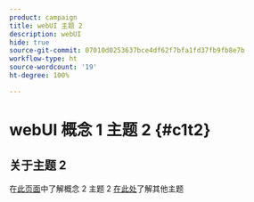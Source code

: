 ```yaml
---
product: campaign
title: webUI 主题 2
description: webUI
hide: true
source-git-commit: 07010d0253637bce4df62f7bfa1fd37fb9fb8e7b
workflow-type: ht
source-wordcount: '19'
ht-degree: 100%

---
```


# webUI 概念 1 主题 2 {#c1t2}

## 关于主题 2

在[此页面](../concept2/topic2.md)中了解概念 2 主题 2
 [在此处](../../automation/workflow/about-workflows.md)了解其他主题